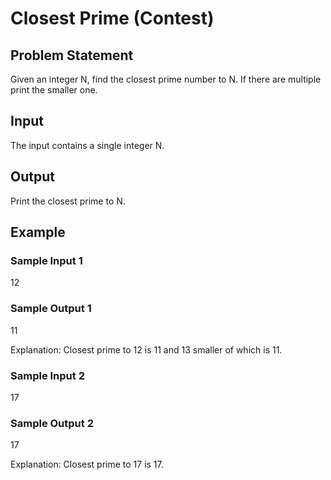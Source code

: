 # Closest Prime (Contest)

## Problem Statement
Given an integer N, find the closest prime number to N. If there are multiple print the smaller one.

## Input
The input contains a single integer N.

## Output
Print the closest prime to N.

## Example

### Sample Input 1
12

### Sample Output 1
11

Explanation: Closest prime to 12 is 11 and 13 smaller of which is 11.

### Sample Input 2
17

### Sample Output 2
17

Explanation: Closest prime to 17 is 17.